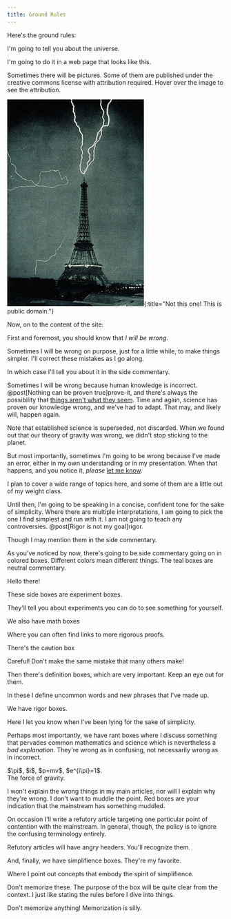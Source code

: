 ```yaml
---
title: Ground Rules
---
```

Here's the ground rules:

I'm going to tell you about the universe.

I'm going to do it in a web page that looks like this.

Sometimes there will be pictures. Some of them are published under the creative commons license with attribution required. Hover over the image to see the attribution.

![Lightning!](/images/lightning.jpg){:title="Not this one! This is public domain."}

Now, on to the content of the site:

First and foremost, you should know that *I will be wrong*.

Sometimes I will be wrong <span class="rigor">on purpose</span>, just for a little while, to make things simpler. I'll correct these mistakes as I go along.

<aside class="rigor">
In which case I'll tell you about it in the side commentary.
</aside>

Sometimes I will be wrong because human knowledge is incorrect. @post[Nothing can be proven true]prove-it, and there's always the possibility that [things aren't what they seem](http://lesswrong.com/lw/jr/how_to_convince_me_that_2_2_3/). Time and again, science has <span class="knowledge">proven our knowledge wrong</span>, and we've had to adapt. That may, and likely will, happen again.

<aside class="knowledge">
Note that established science is superseded, not discarded. When we found out that our theory of gravity was wrong, we didn't stop sticking to the planet.
</aside>

But most importantly, sometimes I'm going to be wrong because I've made an error, <span class="info">either in my own understanding</span> or in my presentation. When that happens, and you notice it, *please* <a href="mailto:nate@simplifience.com">let me know</a>.

<aside class="info">
I plan to cover a wide range of topics here, and some of them are a little out of my weight class.
</aside>

Until then, I'm going to be speaking in a concise, confident tone for the sake of simplicity. Where there are multiple interpretations, I am going to pick the one I find simplest and run with it. I am not going to teach any <span class="info">controversies</span>. @post[Rigor is not my goal]rigor.

<aside class="info">
Though I may mention them in the side commentary.
</aside>

As you've noticed by now, there's going to be side commentary going on in
colored boxes. Different colors mean different things. The <span class="info">teal boxes</span> are neutral commentary.

<aside class="info">
Hello there!
</aside>

These side boxes are <span class="knowledge">experiment boxes</span>.

<aside class="knowledge">
They'll tell you about experiments you can do to see something for yourself.
</aside>

We also have <span class="rules">math boxes</span>

<aside class="rules">
Where you can often find links to more rigorous proofs.
</aside>

There's the <span class="caution">caution box</span>

<aside class="caution">
Careful! Don't make the same mistake that many others make!
</aside>

Then there's <span class="define">definition boxes</span>, which are very important. Keep an eye out for them.

<aside class="define">
In these I define uncommon words and new phrases that I've made up.
</aside>

We have <span class="rigor">rigor boxes</span>.

<aside class="rigor">
Here I let you know when I've been lying for the sake of simplicity.
</aside>

Perhaps most importantly, we have <span class="rant">rant boxes</span> where
I discuss something that pervades common mathematics and science which is
nevertheless a *bad explanation*. They're wrong as in confusing, not necessarily
wrong as in incorrect.

<aside class="rant">
$\pi$, $i$, $p=mv$, $e^{i\pi}=1$.
<br/>
The force of gravity.
</aside>

I won't explain the wrong things in my main articles, nor will I explain why
they're wrong. I don't want to muddle the point. Red boxes are your indication
that the mainstream has something muddled.

On occasion I'll write a <span class="info">refutory</span> article targeting one particular point of contention with the mainstream. In general, though, the policy is to ignore the confusing terminology entirely.

<aside class="info">Refutory articles will have angry headers. You'll recognize them.</aside>

And, finally, we have <span class="simplifience">simplifience boxes</span>. They're my favorite.

<aside class="simplifience">
Where I point out concepts that embody the spirit of simplifience.
</aside>

Don't <span class="info">memorize</span> these. The purpose of the box will be quite clear from the context. I just like stating the rules before I dive into things.

<aside class="info">
Don't memorize anything! Memorization is silly.
</aside>
